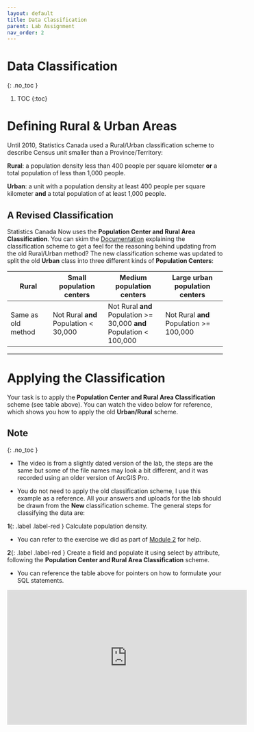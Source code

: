 ```yaml
---
layout: default
title: Data Classification
parent: Lab Assignment
nav_order: 2
---
```


# Data Classification
{: .no_toc }


1. TOC
{:toc}

# Defining Rural & Urban Areas

Until 2010, Statistics Canada used a Rural/Urban classification scheme to describe Census unit smaller than a Province/Territory:

**Rural**: a population density less than 400 people per square kilometer **or** a total population of less than 1,000 people.

**Urban**: a unit with a population density at least 400 people per square kilometer **and** a total population of at least 1,000 people.

## A Revised Classification

Statistics Canada Now uses the **Population Center and Rural Area Classification**.  You can skim the [Documentation](https://www.statcan.gc.ca/eng/subjects/standard/pcrac/2016/introduction) explaining the classification scheme to get a feel for the reasoning behind updating from the old Rural/Urban method?  The new classification scheme was updated to split the old **Urban** class into three different kinds of **Population Centers**:

|**Rural**         |**Small population centers**            |**Medium population centers**                                            |**Large urban population centers**        |
|------------------|----------------------------------------|-------------------------------------------------------------------------|------------------------------------------|
|Same as old method|Not Rural **and**<br>Population < 30,000|Not Rural **and**<br>Population >= 30,000 **and**<br>Population < 100,000|Not Rural **and**<br>Population >= 100,000|


---

# Applying the Classification

Your task is to apply the **Population Center and Rural Area Classification** scheme (see table above).  You can watch the video below for reference, which shows you how to apply the old **Urban/Rural** scheme. 

## **Note**
{: .no_toc }

* The video is from a slightly dated version of the lab, the steps are the same but some of the file names may look a bit different, and it was recorded using an older version of ArcGIS Pro.

* You do not need to apply the old classification scheme, I use this example as a reference.  All your answers and uploads for the lab should be drawn from the **New** classification scheme.  The general steps for classifying the data are:


**1**{: .label .label-red } Calculate population density.

* You can refer to the exercise we did as part of [Module 2](https://ubc-library-rc.github.io/map-projections/content/exercise4-pop-density.html) for help.


**2**{: .label .label-red } Create a field and populate it using select by attribute, following the **Population Center and Rural Area Classification** scheme.

* You can reference the table above for pointers on how to formulate your SQL statements.

<iframe width="560" height="315" src="https://www.youtube.com/embed/uMLtpB6Xjqc" title="YouTube video player" frameborder="0" allow="accelerometer; autoplay; clipboard-write; encrypted-media; gyroscope; picture-in-picture" allowfullscreen></iframe>

<!-- ### QA3

The Select by Attribute tool lets us use SQL (Structured Query Language) to define expressions for querying vector data. [T/F] -->


